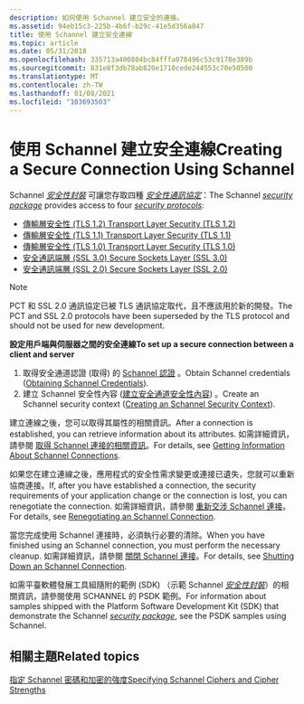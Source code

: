 ```yaml
---
description: 如何使用 Schannel 建立安全的連接。
ms.assetid: 94eb15c3-225b-4b6f-b29c-41e5d356a847
title: 使用 Schannel 建立安全連線
ms.topic: article
ms.date: 05/31/2018
ms.openlocfilehash: 335713a400804bc84fffa078496c53c9178e389b
ms.sourcegitcommit: 831e8f3db78ab820e1710cede244553c70e50500
ms.translationtype: MT
ms.contentlocale: zh-TW
ms.lasthandoff: 01/08/2021
ms.locfileid: "103693503"
---
```

# <a name="creating-a-secure-connection-using-schannel"></a><span data-ttu-id="bbe3b-103">使用 Schannel 建立安全連線</span><span class="sxs-lookup"><span data-stu-id="bbe3b-103">Creating a Secure Connection Using Schannel</span></span>

<span data-ttu-id="bbe3b-104">Schannel [*安全性封裝*](/windows/desktop/SecGloss/s-gly) 可讓您存取四種 [*安全性通訊協定*](/windows/desktop/SecGloss/s-gly)：</span><span class="sxs-lookup"><span data-stu-id="bbe3b-104">The Schannel [*security package*](/windows/desktop/SecGloss/s-gly) provides access to four [*security protocols*](/windows/desktop/SecGloss/s-gly):</span></span>

-   [<span data-ttu-id="bbe3b-105">傳輸層安全性 (TLS 1.2) </span><span class="sxs-lookup"><span data-stu-id="bbe3b-105">Transport Layer Security (TLS 1.2)</span></span>](transport-layer-security-protocol.md)
-   [<span data-ttu-id="bbe3b-106">傳輸層安全性 (TLS 1.1) </span><span class="sxs-lookup"><span data-stu-id="bbe3b-106">Transport Layer Security (TLS 1.1)</span></span>](transport-layer-security-protocol.md)
-   [<span data-ttu-id="bbe3b-107">傳輸層安全性 (TLS 1.0) </span><span class="sxs-lookup"><span data-stu-id="bbe3b-107">Transport Layer Security (TLS 1.0)</span></span>](transport-layer-security-protocol.md)
-   [<span data-ttu-id="bbe3b-108">安全通訊端層 (SSL 3.0) </span><span class="sxs-lookup"><span data-stu-id="bbe3b-108">Secure Sockets Layer (SSL 3.0)</span></span>](secure-sockets-layer-protocol.md)
-   [<span data-ttu-id="bbe3b-109">安全通訊端層 (SSL 2.0) </span><span class="sxs-lookup"><span data-stu-id="bbe3b-109">Secure Sockets Layer (SSL 2.0)</span></span>](secure-sockets-layer-protocol.md)

> [!Note]  
> <span data-ttu-id="bbe3b-110">PCT 和 SSL 2.0 通訊協定已被 TLS 通訊協定取代，且不應該用於新的開發。</span><span class="sxs-lookup"><span data-stu-id="bbe3b-110">The PCT and SSL 2.0 protocols have been superseded by the TLS protocol and should not be used for new development.</span></span>

 

<span data-ttu-id="bbe3b-111">**設定用戶端與伺服器之間的安全連線**</span><span class="sxs-lookup"><span data-stu-id="bbe3b-111">**To set up a secure connection between a client and server**</span></span>

1.  <span data-ttu-id="bbe3b-112">取得安全通道認證 (取得) 的 [Schannel 認證](obtaining-schannel-credentials.md) 。</span><span class="sxs-lookup"><span data-stu-id="bbe3b-112">Obtain Schannel credentials ([Obtaining Schannel Credentials](obtaining-schannel-credentials.md)).</span></span>
2.  <span data-ttu-id="bbe3b-113">建立 Schannel 安全性內容 ([建立安全通道安全性內容](creating-an-schannel-security-context.md)) 。</span><span class="sxs-lookup"><span data-stu-id="bbe3b-113">Create an Schannel security context ([Creating an Schannel Security Context](creating-an-schannel-security-context.md)).</span></span>

<span data-ttu-id="bbe3b-114">建立連線之後，您可以取得其屬性的相關資訊。</span><span class="sxs-lookup"><span data-stu-id="bbe3b-114">After a connection is established, you can retrieve information about its attributes.</span></span> <span data-ttu-id="bbe3b-115">如需詳細資訊，請參閱 [取得 Schannel 連接的相關資訊](getting-information-about-schannel-connections.md)。</span><span class="sxs-lookup"><span data-stu-id="bbe3b-115">For details, see [Getting Information About Schannel Connections](getting-information-about-schannel-connections.md).</span></span>

<span data-ttu-id="bbe3b-116">如果您在建立連線之後，應用程式的安全性需求變更或連接已遺失，您就可以重新協商連接。</span><span class="sxs-lookup"><span data-stu-id="bbe3b-116">If, after you have established a connection, the security requirements of your application change or the connection is lost, you can renegotiate the connection.</span></span> <span data-ttu-id="bbe3b-117">如需詳細資訊，請參閱 [重新交涉 Schannel 連接](renegotiating-an-schannel-connection.md)。</span><span class="sxs-lookup"><span data-stu-id="bbe3b-117">For details, see [Renegotiating an Schannel Connection](renegotiating-an-schannel-connection.md).</span></span>

<span data-ttu-id="bbe3b-118">當您完成使用 Schannel 連接時，必須執行必要的清除。</span><span class="sxs-lookup"><span data-stu-id="bbe3b-118">When you have finished using an Schannel connection, you must perform the necessary cleanup.</span></span> <span data-ttu-id="bbe3b-119">如需詳細資訊，請參閱 [關閉 Schannel 連接](shutting-down-an-schannel-connection.md)。</span><span class="sxs-lookup"><span data-stu-id="bbe3b-119">For details, see [Shutting Down an Schannel Connection](shutting-down-an-schannel-connection.md).</span></span>

<span data-ttu-id="bbe3b-120">如需平臺軟體發展工具組隨附的範例 (SDK) （示範 Schannel [*安全性封裝*](/windows/desktop/SecGloss/s-gly)）的相關資訊，請參閱使用 SCHANNEL 的 PSDK 範例。</span><span class="sxs-lookup"><span data-stu-id="bbe3b-120">For information about samples shipped with the Platform Software Development Kit (SDK) that demonstrate the Schannel [*security package*](/windows/desktop/SecGloss/s-gly), see the PSDK samples using Schannel.</span></span>

## <a name="related-topics"></a><span data-ttu-id="bbe3b-121">相關主題</span><span class="sxs-lookup"><span data-stu-id="bbe3b-121">Related topics</span></span>

<dl> <dt>

[<span data-ttu-id="bbe3b-122">指定 Schannel 密碼和加密的強度</span><span class="sxs-lookup"><span data-stu-id="bbe3b-122">Specifying Schannel Ciphers and Cipher Strengths</span></span>](specifying-schannel-ciphers-and-cipher-strengths.md)
</dt> </dl>

 

 
